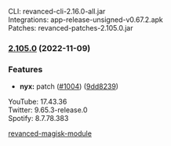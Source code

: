 CLI: revanced-cli-2.16.0-all.jar  
Integrations: app-release-unsigned-v0.67.2.apk  
Patches: revanced-patches-2.105.0.jar  

### [2.105.0](https://github.com/revanced/revanced-patches/compare/v2.104.2...v2.105.0) (2022-11-09)
### Features
* **nyx:**  patch ([#1004](https://github.com/revanced/revanced-patches/issues/1004)) ([9dd8239](https://github.com/revanced/revanced-patches/commit/9dd82391f3f97247224e09e0143b2272a3d47053))

  
YouTube: 17.43.36  
Twitter: 9.65.3-release.0  
Spotify: 8.7.78.383  

[revanced-magisk-module](https://github.com/j-hc/revanced-magisk-module)  
